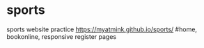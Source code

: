 # sports
sports website practice
https://myatmink.github.io/sports/
#home, bookonline, responsive register pages
